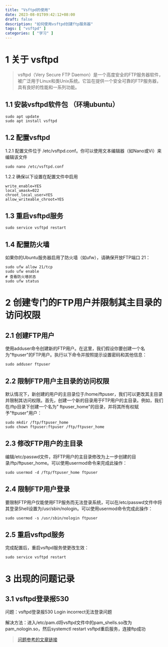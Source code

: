 ```yaml
---
title: "Vsftpd的使用"
date: 2023-08-01T09:42:12+08:00
draft: false
description: "如何使用vsftpd创建ftp服务器"
tags: [ "vsftpd" ]
categories: [ "学习" ]
---
```


# 1 关于 vsftpd

> vsftpd（Very Secure FTP Daemon）是一个高度安全的FTP服务器软件，
> 被广泛用于Linux和类Unix系统。它旨在提供一个安全可靠的FTP服务器，
> 具有良好的性能和一系列功能。

## 1.1 安装vsftpd软件包 （环境ubuntu）

```shell
sudo apt update
sudo apt install vsftpd
```

## 1.2 配置vsftpd

1.2.1 配置文件位于 /etc/vsftpd.conf。你可以使用文本编辑器（如Nano或Vi）来编辑该文件

```shell
sudo nano /etc/vsftpd.conf
```

1.2.2 确保以下设置在配置文件中启用

```
write_enable=YES
local_umask=022
chroot_local_user=YES
allow_writeable_chroot=YES
```

## 1.3 重启vsftpd服务

```shell
sudo service vsftpd restart
```

## 1.4 配置防火墙

如果你的Ubuntu服务器启用了防火墙（如ufw），请确保开放FTP端口 21：

```shell
sudo ufw allow 21/tcp
sudo ufw enable
# 查看防火墙状态
sudo ufw status
```

# 2 创建专门的FTP用户并限制其主目录的访问权限

## 2.1 创建FTP用户

使用adduser命令创建新的FTP用户。在这里，我们假设你要创建一个名为"ftpuser"的FTP用户。执行以下命令并按照提示设置密码和其他信息：

```shell
sudo adduser ftpuser
```

## 2.2 限制FTP用户主目录的访问权限

默认情况下，新创建的用户的主目录位于/home/ftpuser，我们可以更改其主目录并限制其访问权限。首先，创建一个新的目录用于FTP用户的主目录。例如，我们在/ftp目录下创建一个名为"
ftpuser_home"的目录，并将其所有权赋予"ftpuser"用户：

```shell
sudo mkdir /ftp/ftpuser_home
sudo chown ftpuser:ftpuser /ftp/ftpuser_home
```

## 2.3 修改FTP用户的主目录

编辑/etc/passwd文件，将FTP用户的主目录修改为上一步创建的目录/ftp/ftpuser_home。可以使用usermod命令来完成此操作：

```shell
sudo usermod -d /ftp/ftpuser_home ftpuser
```

## 2.4 限制FTP用户登录

要限制FTP用户仅能使用FTP服务而无法登录系统，可以在/etc/passwd文件中将其登录Shell设置为/usr/sbin/nologin。可以使用usermod命令完成此操作：

```shell
sudo usermod -s /usr/sbin/nologin ftpuser
```

## 2.5 重启vsftpd服务

完成配置后，重启vsftpd服务使更改生效：

```shell
sudo service vsftpd restart
```

# 3 出现的问题记录

## 3.1 vsftpd登录报530

问题：vsftpd登录报530 Login incorrect无法登录问题

解决方法：进入/etc/pam.d将vsftpd文件中的pam_shells.so改为pam_nologin.so，然后systemctl restart vsftpd重启服务，连接ftp成功

>[问题参考的文章链接](https://www.cnblogs.com/lipanchn/p/11783518.html#:~:text=%E8%A7%A3%E5%86%B3%EF%BC%9A%20%E8%BF%9B%E5%85%A5%2Fetc%2Fpam.d%E5%B0%86vsftpd%E6%96%87%E4%BB%B6%E4%B8%AD%E7%9A%84pam_shells.so%E6%94%B9%E4%B8%BApam_nologin.so%EF%BC%8C%E7%84%B6%E5%90%8Esystemctl,restart%20vsftpd%E9%87%8D%E5%90%AF%E6%9C%8D%E5%8A%A1%EF%BC%8C%E8%BF%9E%E6%8E%A5ftp%E6%88%90%E5%8A%9F)
